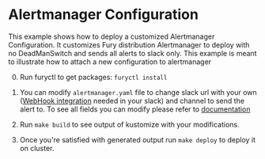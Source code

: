 # Alertmanager Configuration

This example shows how to deploy a customized Alertmanager Configuration. It customizes Fury distribution Alertmanager to deploy with no DeadManSwitch and sends all alerts to slack only. This example is meant to illustrate how to attach a new configuration to alertmanager

0. Run furyctl to get packages: `furyctl install`

1. You can modify `alertmanager.yaml` file to change slack url with your own ([WebHook integration](https://api.slack.com/incoming-webhooks) needed in your slack) and channel to send the alert to. To see all fields you can modify please refer to [documentation](https://prometheus.io/docs/alerting/configuration/)

2. Run `make build` to see output of kustomize with your modifications.

3. Once you're satisfied with generated output run `make deploy` to deploy it on cluster.
